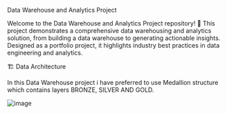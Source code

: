 Data Warehouse and Analytics Project

Welcome to the Data Warehouse and Analytics Project repository! 🚀
This project demonstrates a comprehensive data warehousing and analytics solution, from building a data warehouse to generating actionable insights. Designed as a portfolio project, it highlights industry best practices in data engineering and analytics.

🏗️ Data Architecture

In this Data Warehouse project i have preferred to use Medallion structure which contains layers BRONZE, SILVER AND GOLD.


![image](https://github.com/user-attachments/assets/eb607def-106f-4b17-8d07-033e3bf95de6)


